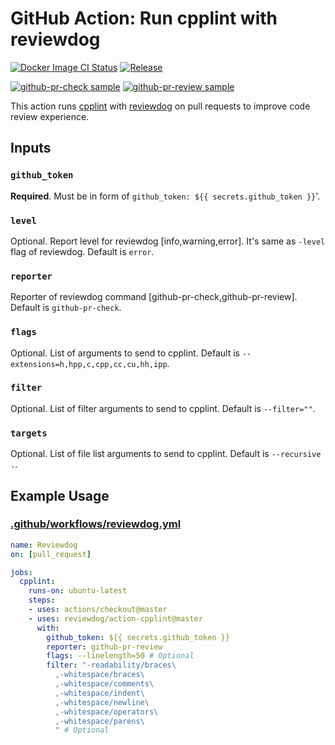 # GitHub Action: Run cpplint with reviewdog

[![Docker Image CI Status](https://github.com/reviewdog/action-cpplint/workflows/Docker%20Image%20CI/badge.svg?branch=master)](https://github.com/reviewdog/action-cpplint/actions)
[![Release](https://img.shields.io/github/release/reviewdog/action-cpplint.svg?maxAge=43200)](https://github.com/reviewdog/action-cpplint/releases)

[![github-pr-check sample](https://user-images.githubusercontent.com/1439172/67361002-68025080-f5a2-11e9-97b7-530d0531edb4.png)](https://github.com/reviewdog/action-cpplint/pull/2)
[![github-pr-review sample](https://user-images.githubusercontent.com/1439172/67361077-9c760c80-f5a2-11e9-98e4-975052cd6fd4.png)](https://github.com/reviewdog/action-cpplint/pull/2)


This action runs [cpplint](https://pypi.org/project/cpplint/) with [reviewdog](https://github.com/reviewdog/reviewdog) on pull requests to improve code review experience.

## Inputs

### `github_token`

**Required**. Must be in form of `github_token: ${{ secrets.github_token }}`'.

### `level`

Optional. Report level for reviewdog [info,warning,error].
It's same as `-level` flag of reviewdog.
Default is `error`.

### `reporter`

Reporter of reviewdog command [github-pr-check,github-pr-review].
Default is `github-pr-check`.

### `flags`

Optional. List of arguments to send to cpplint.
Default is `--extensions=h,hpp,c,cpp,cc,cu,hh,ipp`.

### `filter`

Optional. List of filter arguments to send to cpplint.
Default is `--filter=""`.

### `targets`

Optional. List of file list arguments to send to cpplint.
Default is `--recursive .`.

## Example Usage

### [.github/workflows/reviewdog.yml](.github/workflows/reviewdog.yml)

```yml
name: Reviewdog
on: [pull_request]

jobs:
  cpplint:
    runs-on: ubuntu-latest
    steps:
    - uses: actions/checkout@master
    - uses: reviewdog/action-cpplint@master
      with:
        github_token: ${{ secrets.github_token }}
        reporter: github-pr-review
        flags: --linelength=50 # Optional
        filter: "-readability/braces\
          ,-whitespace/braces\
          ,-whitespace/comments\
          ,-whitespace/indent\
          ,-whitespace/newline\
          ,-whitespace/operators\
          ,-whitespace/parens\
          " # Optional
```

